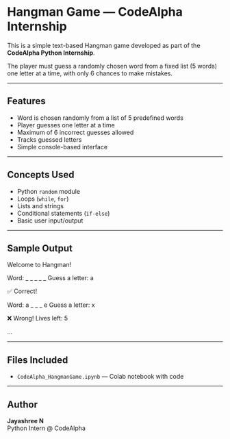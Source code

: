 # Hangman Game — CodeAlpha Internship 

This is a simple text-based Hangman game developed as part of the **CodeAlpha Python Internship**.

The player must guess a randomly chosen word from a fixed list (5 words) one letter at a time, with only 6 chances to make mistakes.

---

## Features
- Word is chosen randomly from a list of 5 predefined words
- Player guesses one letter at a time
- Maximum of 6 incorrect guesses allowed
- Tracks guessed letters
- Simple console-based interface

---

## Concepts Used
- Python `random` module
- Loops (`while`, `for`)
- Lists and strings
- Conditional statements (`if-else`)
- Basic user input/output

---

## Sample Output
Welcome to Hangman!

Word: _ _ _ _ _
Guess a letter: a

✅ Correct!

Word: a _ _ _ e
Guess a letter: x

❌ Wrong! Lives left: 5

...

---

## Files Included
- `CodeAlpha_HangmanGame.ipynb` — Colab notebook with code

---

## Author
**Jayashree N**  
Python Intern @ CodeAlpha
